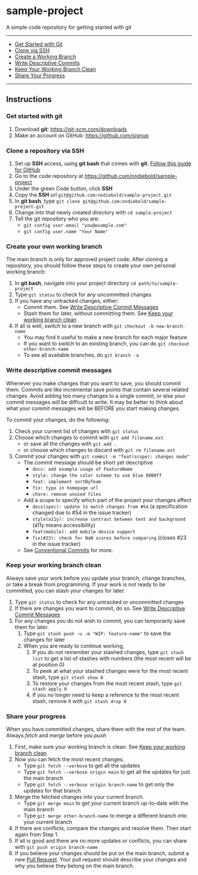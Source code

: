 # sample-project
A simple code repository for getting started with git

---
- [Get Started with Git](#get-started-with-git)
- [Clone via SSH](#clone-a-repository-via-ssh)
- [Create a Working Branch](#create-your-own-working-branch)
- [Write Descriptive Commits](#write-descriptive-commit-messages)
- [Keep Your Working Branch Clean](#keep-your-working-branch-clean)
- [Share Your Progress](#share-your-progress)
---

## Instructions

### Get started with git
1. Download **git**:  https://git-scm.com/downloads
2. Make an account on GitHub:  https://github.com/signup

### Clone a repository via SSH
1. Set up **SSH** access, using **git bash** that comes with **git**.  [Follow this guide for GitHub](https://docs.github.com/en/authentication/connecting-to-github-with-ssh/generating-a-new-ssh-key-and-adding-it-to-the-ssh-agent)
2. Go to the code repository at https://github.com/nndiebold/sample-project
3. Under the green Code button, click **SSH**
4. Copy the **SSH** url `git@github.com:nndiebold/sample-project.git`
5. In **git bash**, type `git clone git@github.com:nndiebold/sample-project.git`
6. Change into that newly created directory with `cd sample-project`
7. Tell the git repository who you are:
    - `git config user.email "you@example.com"`
    - `git config user.name "Your Name"`

### Create your own working branch
The main branch is only for approved project code. After cloning a repository, you should follow these steps to create your own personal working branch:  
1. In **git bash**, navigate into your project directory `cd path/to/sample-project`
2. Type `git status` to check for any uncommitted changes
3. If you have any untracked changes, either:
    - Commit them. See [Write Descriptive Commit Messages](#write-descriptive-commit-messages)
    - Stash them for later, without committing them. See [Keep your working branch clean](#keep-your-working-branch-clean)
4. If all is well, switch to a new branch with `git checkout -b new-branch-name`
    - You may find it useful to make a new branch for each major feature
    - If you want to switch to an existing branch, you can do `git checkout other-branch-name`
    - To see all available branches, do `git branch -a`

### Write descriptive commit messages
Whenever you make changes that you want to save, you should commit them.  Commits are like incremental save points that contain several related changes.  Avoid adding too many changes to a single commit, or else your commit messages will be difficult to write. It may be better to think about what your commit messages will be BEFORE you start making changes.

To commit your changes, do the following:  
1. Check your current list of changes with `git status`
2. Choose which changes to commit with `git add filename.ext`
    - or save all the changes with `git add .` 
    - or choose which changes to discard with `git rm filename.ext`
3. Commit your changes with `git commit -m "feat(scope): changes made"`
    - The commit message should be short yet descriptive
        - `docs: add example usage of FeatureName`
        - `style: change the color scheme to use blue 0000ff`
        - `feat: implement sortByTeam`
        - `fix: typo in homepage url`
        - `chore: remove unused files`
    - Add a scope to specify which part of the project your changes affect
        - `docs(spec): update to match changes from #54` (a specification changed due to #54 in the issue tracker)
        - `style(a11y): increase contrast between text and background` (a11y means accessibility)
        - `feat(mobile): add mobile device support`
        - `fix(#23): check for NaN scores before comparing` (closes #23 in the issue tracker)
    - See [Conventional Commits](https://www.conventionalcommits.org/en/v1.0.0/#summary) for more.

### Keep your working branch clean
Always save your work before you update your branch, change branches, or take a break from programming. If your work is not ready to be committed, you can stash your changes for later.  
1. Type `git status` to check for any untracked or uncommitted changes
2. If there are changes you want to commit, do so. See [Write Descriptive Commit Messages](#write-descriptive-commit-messages)
3. For any changes you do not wish to commit, you can temporarily save them for later.
    1. Type `git stash push -u -m "WIP: feature-name"` to save the changes for later
    2. When you are ready to continue working, 
        1. If you do not remember your stashed changes, type `git stash list` to get a list of stashes with numbers (the most recent will be at position 0)
        2. To peek at what your stashed changes were for the most recent stash, type `git stash show 0`
        3. To restore your changes from the most recent stash, type `git stash apply 0`
        4. If you no longer need to keep a reference to the most recent stash, remove it with `git stash drop 0`

### Share your progress
When you have committed changes, share them with the rest of the team. Always *fetch* and *merge* before you *push*
1. First, make sure your working branch is clean. See [Keep your working branch clean](#keep-your-working-branch-clean)
2. Now you can fetch the most recent changes. 
    - Type `git fetch --verbose` to get all the updates
    - Type `git fetch --verbose origin main` to get all the updates for just the main branch
    - Type `git fetch --verbose origin branch-name` to get only the updates for that branch
3. Merge the fetched changes into your current branch.
    - Type `git merge main` to get your current branch up-to-date with the main branch
    - Type `git merge other-branch-name` to merge a different branch into your current branch
4. If there are conflicts, compare the changes and resolve them. Then start again from Step 1.
5. If all is good and there are no more updates or conflicts, you can share with `git push origin branch-name`
6. If you believe your changes should be put on the main branch, submit a new [Pull Request](https://github.com/nndiebold/sample-project/pulls). Your pull request should describe your changes and why you believe they belong on the main branch.

